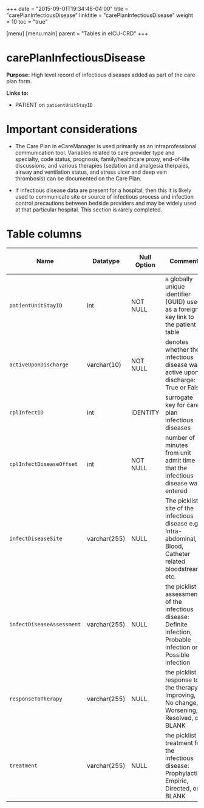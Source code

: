 +++
date = "2015-09-01T19:34:46-04:00"
title = "carePlanInfectiousDisease"
linktitle = "carePlanInfectiousDisease"
weight = 10
toc = "true"

[menu]
  [menu.main]
    parent = "Tables in eICU-CRD"
+++

# carePlanInfectiousDisease

**Purpose:** High level record of infectious diseases added as part of the care plan form.

**Links to:**

* PATIENT on `patientUnitStayID`

# Important considerations

* The Care Plan in eCareManager is used primarily as an intraprofessional communication tool. Variables related to care provider type and specialty, code status, prognosis, family/healthcare proxy, end-of-life discussions, and various therapies (sedation and analgesia therpaies, airway and ventilation status, and stress ulcer and deep vein thrombosis) can be documented on the Care Plan.

* If infectious disease data are present for a hospital, then this it is likely used to communicate site or source of infectious process and infection control precautions between bedside providers and may be widely used at that particular hospital. This section is rarely completed.

# Table columns

Name | Datatype | Null Option | Comment | Is Key | Stored Transformed Created
---- | ---- | ---- | ---- | ---- | ----
`patientUnitStayID` | int | NOT NULL | a globally unique identifier (GUID) used as a foreign key link to the patient table| FK | C
`activeUponDischarge` | varchar(10) | NOT NULL | denotes whether the infectious disease was active upon discharge: True or False |  | S
`cplInfectID` | int | IDENTITY | surrogate key for care plan infectious diseases | PK | C
`cplInfectDiseaseOffset` | int | NOT NULL | number of minutes from unit admit time that the infectious disease was entered |  | C
`infectDiseaseSite` | varchar(255) | NULL | The picklist site of the infectious disease e.g.: Intra-abdominal, Blood, Catheter related bloodstream, etc. |  | S
`infectDiseaseAssessment` | varchar(255) | NULL | the picklist assessment of the infectious disease: Definite infection, Probable infection or Possible infection |  | S
`responseToTherapy` | varchar(255) | NULL | the picklist response to the therapy: Improving, No change, Worsening, Resolved, or BLANK |  | S
`treatment` | varchar(255) | NULL | the picklist treatment for the infectious disease: Prophylactic, Empiric, Directed, or BLANK |  | S

<!-- # Detailed description

* To follow.
 -->
